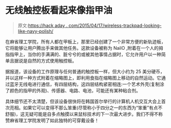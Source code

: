 # 无线触控板看起来像指甲油

> 原文:[https://hack aday . com/2015/04/17/wireless-trackpad-looking-like-navy-polish/](https://hackaday.com/2015/04/17/wireless-trackpad-looks-like-fingernail-polish/)

在麻省理工学院，所有人都在甲板上，那里已经创建了一个非常方便的新轨迹板，它将能够让用户腾出手来做其他任务。这款设备被称为 NailO ,附着在一个人的拇指指甲上，当你的手满满的、脏兮兮的或被其他事情占据时，它允许用户以一种简单且据说是自然的方式使用触控板。

据报道，该设备的工作原理与任何普通的触控板一样，但大小约为 25 美分硬币，并以这样一种方式附着在缩略图上，即利用食指在缩略图上移动的自然运动。它通过蓝牙无线电进行通信，有四层结构，这四层结构紧密相连:一个艺术外壳(复制涂了颜色的指甲的外观)、传感器、电路、电池，可能还有某种粘合剂。

具体细节还不太清楚，但该设备很快将在韩国首尔举行的计算机人机交互大会上首次亮相。如果它可以变得不那么笨重(尽管称小于四分之一的东西为“笨重”有点不舒服)，这无疑可能是自多点触摸以来鼠标技术的下一次最大进步。我们不得不称赞麻省理工学院发明了如此独特的可穿戴设备！